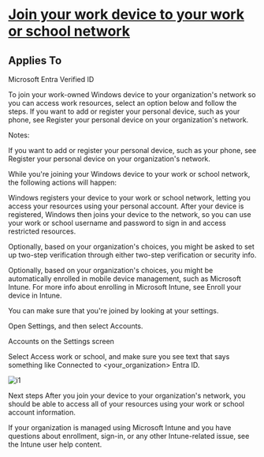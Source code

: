 # **[Join your work device to your work or school network](https://support.microsoft.com/en-us/account-billing/join-your-work-device-to-your-work-or-school-network-ef4d6adb-5095-4e51-829e-5457430f3973#:~:text=Add%20your%20existing%20Windows%20device,all%20set%20screen%2C%20click%20Done.)**

## Applies To

Microsoft Entra Verified ID

To join your work-owned Windows device to your organization's network so you can access work resources, select an option below and follow the steps. If you want to add or register your personal device, such as your phone, see Register your personal device on your organization's network.

Notes:

If you want to add or register your personal device, such as your phone, see Register your personal device on your organization's network.

While you're joining your Windows device to your work or school network, the following actions will happen:

Windows registers your device to your work or school network, letting you access your resources using your personal account. After your device is registered, Windows then joins your device to the network, so you can use your work or school username and password to sign in and access restricted resources.

Optionally, based on your organization's choices, you might be asked to set up two-step verification through either two-step verification or security info.

Optionally, based on your organization's choices, you might be automatically enrolled in mobile device management, such as Microsoft Intune. For more info about enrolling in Microsoft Intune, see Enroll your device in Intune.

You can make sure that you're joined by looking at your settings.

Open Settings, and then select Accounts.

Accounts on the Settings screen

Select Access work or school, and make sure you see text that says something like Connected to <your_organization> Entra ID.

![i1](https://support.microsoft.com/images/en-us/bfc70cb3-a162-486f-b817-5ec9df0943b4?format=avif&w=800)

Next steps
After you join your device to your organization's network, you should be able to access all of your resources using your work or school account information.

If your organization is managed using Microsoft Intune and you have questions about enrollment, sign-in, or any other Intune-related issue, see the Intune user help content.
